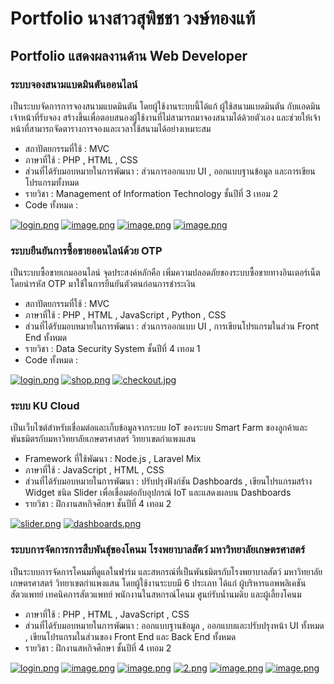 # Portfolio นางสาวสุพิชชา วงษ์ทองแท้
## Portfolio แสดงผลงานด้าน Web Developer 
### ระบบจองสนามแบดมินตันออนไลน์
เป็นระบบจัดการการจองสนามแบดมินตัน โดยผู้ใช้งานระบบนี้ได้แก้ ผู้ใช้สนามแบดมินตัน กับแอดมินเจ้าหน้าที่รับจอง สร้างขึ้นเพื่อตอบสนองผู้ใช้งานที่ไม่สามารถมาจองสนามได้ด้วยตัวเอง และช่วยให้เจ้าหน้าที่สามารถจัดตารางการจองและเวลาใช้สนามได้อย่างเหมาะสม
- สถาปัตยกรรมที่ใช้ : MVC
- ภาษาที่ใช้ : PHP , HTML , CSS
- ส่วนที่ได้รับมอบหมายในการพัฒนา : ส่วนการออกแบบ UI , ออกแบบฐานข้อมูล และการเขียนโปรแกรมทั้งหมด
- รายวิชา : Management of Information Technology ชั้นปีที่ 3 เทอม 2
- Code ทั้งหมด :

[![login.png](https://i.postimg.cc/vHFrKrB4/login.png)](https://postimg.cc/QVmK9WcD)
[![image.png](https://i.postimg.cc/DyvZm0pC/image.png)](https://postimg.cc/8sYD0pSW)
[![image.png](https://i.postimg.cc/Y0nwvrjV/image.png)](https://postimg.cc/n9DW5t4Y)
[![image.png](https://i.postimg.cc/jSJrjrTg/image.png)](https://postimg.cc/87DYy9jM)


### ระบบยืนยันการซื้อขายออนไลน์ด้วย OTP
เป็นระบบซื้อขายเกมออนไลน์ จุดประสงค์หลักคือ เพิ่มความปลอดภัยของระบบซื้อขายทางอินเตอร์เน็ต โดยนำรหัส OTP มาใช้ในการยืนยันตัวตนก่อนการชำระเงิน 
- สถาปัตยกรรมที่ใช้ : MVC
- ภาษาที่ใช้ : PHP , HTML , JavaScript , Python , CSS
- ส่วนที่ได้รับมอบหมายในการพัฒนา : ส่วนการออกแบบ UI ,  การเขียนโปรแกรมในส่วน Front End ทั้งหมด
- รายวิชา : Data Security System ชั้นปีที่ 4 เทอม 1
- Code ทั้งหมด :

[![login.png](https://i.postimg.cc/DzSVNkjd/login.png)](https://postimg.cc/zLYPLM1V)
[![shop.png](https://i.postimg.cc/5y1RbZ3r/shop.png)](https://postimg.cc/Pp34MV0b)
[![checkout.jpg](https://i.postimg.cc/xTf47VqJ/checkout.jpg)](https://postimg.cc/SjPd256k)

### ระบบ KU Cloud
เป็นเว็บไซต์สำหรับเชื่อมต่อและเก็บข้อมูลจากระบบ IoT ของระบบ Smart Farm ของลูกค้าและพันธมิตรกับมหาวิทยาลัยเกษตรศาสตร์ วิทยาเขตกำแพงแสน 
- Framework ที่ใช้พัฒนา : Node.js , Laravel Mix
- ภาษาที่ใช้ : JavaScript , HTML , CSS 
- ส่วนที่ได้รับมอบหมายในการพัฒนา : ปรับปรุงฟังก์ชัน Dashboards , เขียนโปรแกรมสร้าง Widget ชนิด Slider เพื่อเชื่อมต่อกับอุปกรณ์ IoT และแสดงผลบน Dashboards
- รายวิชา : ฝึกงานสหกิจศึกษา ชั้นปีที่ 4 เทอม 2

[![slider.png](https://i.postimg.cc/FKpG5Dzr/slider.png)](https://postimg.cc/yJJ00h0t)
[![dashboards.png](https://i.postimg.cc/mZJv52Kd/dashboards.png)](https://postimg.cc/CdCrZYhD)

### ระบบการจัดการการสืบพันธ์ุของโคนม โรงพยาบาลสัตว์ มหาวิทยาลัยเกษตรศาสตร์
เป็นระบบการจัดการโคนมที่ดูแลในฟาร์ม และสหกรณ์ที่เป็นพันธมิตรกับโรงพยาบาลสัตว์ มหาวิทยาลัยเกษตรศาสตร์ วิทยาเขตกำแพงแสน โดยผู้ใช้งานระบบมี 6 ประเภท ได้แก่ ผู้บริหารแอพพลิเคชัน สัตวแพทย์ เทคนิคการสัตวแพทย์ พนักงานในสหกรณ์โคนม ศูนย์รับน้ำนมดิบ และผู้เลี้ยงโคนม
- ภาษาที่ใช้ : PHP , HTML , JavaScript , CSS
- ส่วนที่ได้รับมอบหมายในการพัฒนา : ออกแบบฐานข้อมูล , ออกแบบและปรับปรุงหน้า UI ทั้งหมด , เขียนโปรแกรมในส่วนของ Front End และ Back End ทั้งหมด
- รายวิชา : ฝึกงานสหกิจศึกษา ชั้นปีที่ 4 เทอม 2

[![login.png](https://i.postimg.cc/tRkK9N1M/login.png)](https://postimg.cc/V5SGRMWq)
[![image.png](https://i.postimg.cc/9Q6SLxSr/image.png)](https://postimg.cc/NKxpMxQc)
[![image.png](https://i.postimg.cc/1X3Y8bgY/image.png)](https://postimg.cc/bD4RMC9Q)
[![2.png](https://i.postimg.cc/3wZB2nHM/2.png)](https://postimg.cc/5H6LV50p)
[![image.png](https://i.postimg.cc/1RdK08bz/image.png)](https://postimg.cc/xqKHn1fr)
[![image.png](https://i.postimg.cc/766g04V7/image.png)](https://postimg.cc/p9whMg3X)
